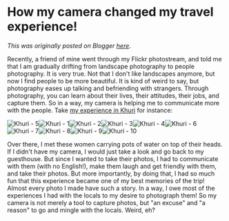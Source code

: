 # How my camera changed my travel experience!

*This was originally posted on Blogger [here](https://photopensieve.blogspot.com/2011/11/how-my-camera-changed-my-travel.html)*.

Recently, a friend of mine went through my Flickr photostream, and told me that I am gradually drifting from landscape photography to people photography. It is very true. Not that I don't like landscapes anymore, but now I find people to be more beautiful. It is kind of weird to say, but photography eases up talking and befriending with strangers. Through photography, you can learn about their lives, their attitudes, their jobs, and capture them. So in a way, my camera is helping me to communicate more with the people. Take [my experience in Khuri](http://photopensieve.blogspot.com/2011/10/khuri-tranquil-stay-in-authentic.html) for instance:

![Khuri - 5](http://farm7.static.flickr.com/6048/6324068960_15ac2cefa0_s.jpg)![Khuri - 1](http://farm7.static.flickr.com/6231/6324067134_7c9213b5c3_s.jpg)![Khuri - 2](http://farm7.static.flickr.com/6231/6323538799_bffbe64507_s.jpg)![Khuri - 3](http://farm7.static.flickr.com/6035/6323539201_835b89f734_s.jpg)![Khuri - 4](http://farm7.static.flickr.com/6232/6324068650_a93f901886_s.jpg)![Khuri - 6](http://farm7.static.flickr.com/6103/6324069390_2370ec3d12_s.jpg)![Khuri - 7](http://farm7.static.flickr.com/6117/6324070308_a6df374034_s.jpg)![Khuri - 8](http://farm7.static.flickr.com/6049/6323542305_f85f6cbde4_s.jpg)![Khuri - 9](http://farm7.static.flickr.com/6227/6324071296_3149cd4a86_s.jpg)![Khuri - 10](http://farm7.static.flickr.com/6095/6323543325_fbf2e36039_s.jpg)

Over there, I met these women carrying pots of water on top of their heads. If I didn't have my camera, I would just take a look and go back to my guesthouse. But since I wanted to take their photos, I had to communicate with them (with no English!), make them laugh and get friendly with them, and take their photos. But more importantly, by doing that, I had so much fun that this experience became one of my best memories of the trip! Almost every photo I made have such a story. In a way, I owe most of the experiences I had with the locals to my desire to photograph them! So my camera is not merely a tool to capture photos, but "an excuse" and "a reason" to go and mingle with the locals. Weird, eh?